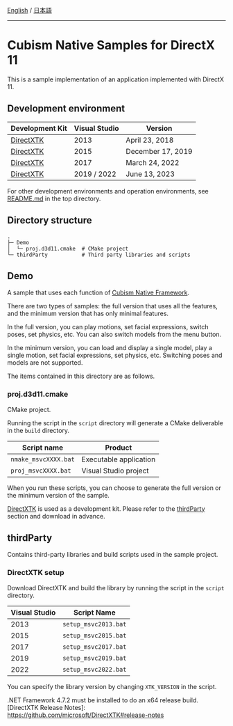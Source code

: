 [English](README.md) / [日本語](README.ja.md)

---

# Cubism Native Samples for DirectX 11

This is a sample implementation of an application implemented with DirectX 11.


## Development environment

| Development Kit | Visual Studio | Version |
| --- | --- | --- |
| [DirectXTK] | 2013 | April 23, 2018 |
| [DirectXTK] | 2015 | December 17, 2019 |
| [DirectXTK] | 2017 | March 24, 2022 |
| [DirectXTK] | 2019 / 2022 | June 13, 2023 |

For other development environments and operation environments, see [README.md](/README.md) in the top directory.


## Directory structure

```
.
├─ Demo
│  └─ proj.d3d11.cmake  # CMake project
└─ thirdParty           # Third party libraries and scripts
```


## Demo

A sample that uses each function of [Cubism Native Framework].

There are two types of samples: the full version that uses all the features, and the minimum version that has only minimal features.

In the full version, you can play motions, set facial expressions, switch poses, set physics, etc.
You can also switch models from the menu button.

In the minimum version, you can load and display a single model, play a single motion, set facial expressions, set physics, etc.
Switching poses and models are not supported.

[Cubism Native Framework]: https://github.com/Live2D/CubismNativeFramework

The items contained in this directory are as follows.

### proj.d3d11.cmake

CMake project.

Running the script in the `script` directory will generate a CMake deliverable in the `build` directory.

| Script name | Product |
| --- | --- |
| `nmake_msvcXXXX.bat` | Executable application |
| `proj_msvcXXXX.bat` | Visual Studio project |

When you run these scripts, you can choose to generate the full version or the minimum version of the sample.

[DirectXTK] is used as a development kit.
Please refer to the [thirdParty](README.md#thirdParty) section and download in advance.


## thirdParty

Contains third-party libraries and build scripts used in the sample project.

### DirectXTK setup

Download DirectXTK and build the library by running the script in the `script` directory.

| Visual Studio | Script Name |
| --- | --- |
| 2013 | `setup_msvc2013.bat` |
| 2015 | `setup_msvc2015.bat` |
| 2017 | `setup_msvc2017.bat` |
| 2019 | `setup_msvc2019.bat` |
| 2022 | `setup_msvc2022.bat` |

You can specify the library version by changing `XTK_VERSION` in the script.

[DirectXTK]: https://github.com/Microsoft/DirectXTK

.NET Framework 4.7.2 must be installed to do an x64 release build.
[DirectXTK Release Notes]: https://github.com/microsoft/DirectXTK#release-notes
